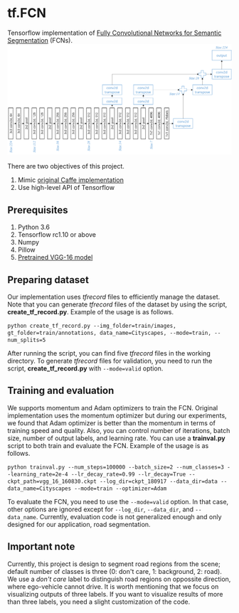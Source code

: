 # tf.FCN
Tensorflow implementation of [Fully Convolutional Networks for Semantic Segmentation](http://arxiv.org/pdf/1605.06211v1.pdf) (FCNs). 
![Fig1](/FCN-8s_VGG-16.png "Structure of FCN-8s based on VGG-16")

There are two objectives of this project.
1. Mimic [original Caffe implementation](https://github.com/shelhamer/fcn.berkeleyvision.org)
2. Use high-level API of Tensorflow

## Prerequisites
1. Python 3.6
2. Tensorflow rc1.10 or above
3. Numpy
4. Pillow
5. [Pretrained VGG-16 model](https://github.com/tensorflow/models/tree/master/research/slim#pre-trained-models)

## Preparing dataset
Our implementation uses _tfrecord_ files to efficiently manage the dataset. Note that you can generate _tfrecord_ files of the dataset by using the script, **create_tf_record.py**. Example of the usage is as follows.
```
python create_tf_record.py --img_folder=train/images, gt_folder=train/annotations, data_name=Cityscapes, --mode=train, --num_splits=5
```
After running the script, you can find five _tfrecord_ files in the working directory. To generate _tfrecord_ files for validation, you need to run the script, **create_tf_record.py** with `--mode=valid` option.

## Training and evaluation
We supports momentum and Adam optimizers to train the FCN. Original implementation uses the momentum optimizer but during our experiments, we found that Adam optimizer is better than the momentum in terms of training speed and quality. Also, you can control number of iterations, batch size, number of output labels, and learning rate. You can use a **trainval.py** script to both train and evaluate the FCN. Example of the usage is as follows.
```
python trainval.py --num_steps=100000 --batch_size=2 --num_classes=3 --learning_rate=2e-4 --lr_decay_rate=0.99 --lr_decay=True --ckpt_path=vgg_16_160830.ckpt --log_dir=ckpt_180917 --data_dir=data --data_name=Cityscapes --mode=train --optimizer=Adam
```
To evaluate the FCN, you need to use the `--mode=valid` option. In that case, other options are ignored except for `--log_dir`, `--data_dir`, and `--data_name`. Currently, evaluation code is not generalized enough and only designed for our application, road segmentation.

## Important note
Currently, this project is design to segment road regions from the scene; default number of classes is three (0: don't care, 1: background, 2: road). We use a _don't care_ label to distinguish road regions on oppossite direction, where ego-vehicle cannot drive. It is worth mentioning that we focus on visualizing outputs of three labels. If you want to visualize results of more than three labels, you need a slight customization of the code.

